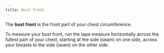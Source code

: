 ```yaml
---
title: Bust front
---
```


The **bust front** is the front part of your chest circumference.

To measure your bust front, run the tape measure horizontally across the fullest part of your chest,
starting at the side (seam) on one side, across your breasts to the side (seam) on the other side.
<MeasieImage />
